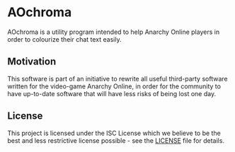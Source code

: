 # AOchroma

AOchroma is a utility program intended to help Anarchy Online players in order to colourize their chat text easily.

## Motivation

This software is part of an initiative to rewrite all useful third-party software written for the video-game Anarchy Online, in order for the community to have up-to-date software that will have less risks of being lost one day.

## License

This project is licensed under the ISC License which we believe to be the best and less restrictive license possible - see the [LICENSE](LICENSE) file for details.